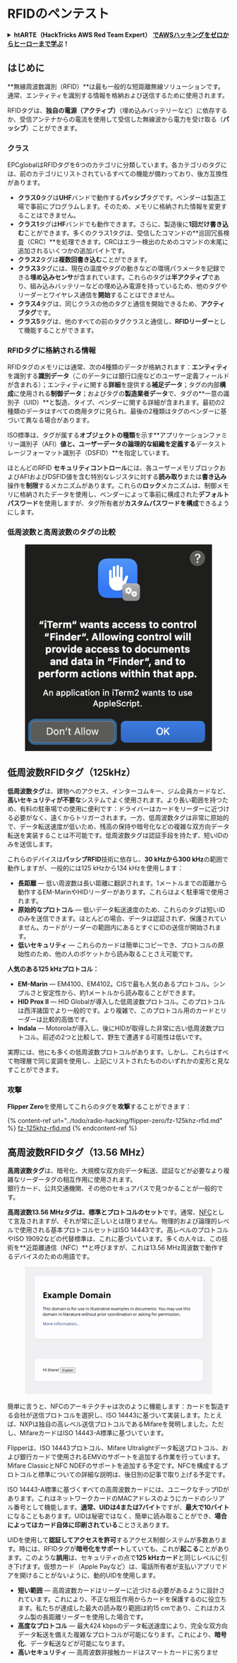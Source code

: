 # RFIDのペンテスト

<details>

<summary><strong>htARTE（HackTricks AWS Red Team Expert）</strong> <a href="https://training.hacktricks.xyz/courses/arte"><strong>でAWSハッキングをゼロからヒーローまで学ぶ</strong></a><strong>！</strong></summary>

* **サイバーセキュリティ企業**で働いていますか？ **HackTricksで会社を宣伝**してみたいですか？または、**PEASSの最新バージョンを入手**したり、HackTricksを**PDFでダウンロード**したいですか？[**サブスクリプションプラン**](https://github.com/sponsors/carlospolop)をチェックしてください！
* [**The PEASS Family**](https://opensea.io/collection/the-peass-family)を発見し、独占的な[**NFT**](https://opensea.io/collection/the-peass-family)コレクションを入手
* [**公式PEASS＆HackTricksスウェグ**](https://peass.creator-spring.com)を手に入れる
* **[💬](https://emojipedia.org/speech-balloon/) Discordグループ**に参加するか、[**telegramグループ**](https://t.me/peass)に参加するか、**Twitter**で私をフォローする 🐦[**@carlospolopm**](https://twitter.com/hacktricks_live)**。**
* **ハッキングトリックを共有するには、**[**hacktricksリポジトリ**](https://github.com/carlospolop/hacktricks) **および** [**hacktricks-cloudリポジトリ**](https://github.com/carlospolop/hacktricks-cloud) **にPRを提出してください。**

</details>

## はじめに

**無線周波数識別（RFID）**は最も一般的な短距離無線ソリューションです。通常、エンティティを識別する情報を格納および送信するために使用されます。

RFIDタグは、**独自の電源（アクティブ）**（埋め込みバッテリーなど）に依存するか、受信アンテナからの電流を使用して受信した無線波から電力を受け取る（**パッシブ**）ことができます。

### クラス

EPCglobalはRFIDタグを6つのカテゴリに分類しています。各カテゴリのタグには、前のカテゴリにリストされているすべての機能が備わっており、後方互換性があります。

* **クラス0**タグは**UHF**バンドで動作する**パッシブ**タグです。ベンダーは製造工場で事前にプログラムします。そのため、メモリに格納された情報を変更することはできません。
* **クラス1**タグは**HF**バンドでも動作できます。さらに、製造後に**1回だけ書き込む**ことができます。多くのクラス1タグは、受信したコマンドの**巡回冗長検査（CRC）**を処理できます。CRCはエラー検出のためのコマンドの末尾に追加されるいくつかの追加バイトです。
* **クラス2**タグは**複数回書き込む**ことができます。
* **クラス3**タグには、現在の温度やタグの動きなどの環境パラメータを記録できる**埋め込みセンサ**が含まれています。これらのタグは**半アクティブ**であり、組み込みバッテリーなどの埋め込み電源を持っているため、他のタグやリーダーとワイヤレス通信を**開始**することはできません。
* **クラス4**タグは、同じクラスの他のタグと通信を開始できるため、**アクティブタグ**です。
* **クラス5**タグは、他のすべての前のタグクラスと通信し、**RFIDリーダー**として機能することができます。

### RFIDタグに格納される情報

RFIDタグのメモリには通常、次の4種類のデータが格納されます：**エンティティ**を識別する**識別データ**（このデータには銀行口座などのユーザー定義フィールドが含まれる）；エンティティに関する**詳細**を提供する**補足データ**；タグの内部**構成**に使用される**制御データ**；およびタグの**製造業者データ**で、タグの**一意の識別子（UID）**と製造、タイプ、ベンダーに関する詳細が含まれます。最初の2種類のデータはすべての商用タグに見られ、最後の2種類はタグのベンダーに基づいて異なる場合があります。

ISO標準は、タグが属する**オブジェクトの種類**を示す**アプリケーションファミリー識別子（AFI）**値と、**ユーザーデータの論理的な組織**を定義する**データストレージフォーマット識別子（DSFID）**を指定しています。

ほとんどのRFID **セキュリティコントロール**には、各ユーザーメモリブロックおよびAFIおよびDSFID値を含む特別なレジスタに対する**読み取り**または**書き込み**操作を**制限**するメカニズムがあります。これらの**ロック**メカニズムは、制御メモリに格納されたデータを使用し、ベンダーによって事前に構成された**デフォルトパスワード**を使用しますが、タグ所有者が**カスタムパスワードを構成**できるようにします。

### 低周波数と高周波数のタグの比較

<figure><img src="../.gitbook/assets/image (27).png" alt=""><figcaption></figcaption></figure>

## 低周波数RFIDタグ（125kHz）

**低周波数タグ**は、建物へのアクセス、インターコムキー、ジム会員カードなど、**高いセキュリティが不要な**システムでよく使用されます。より長い範囲を持つため、有料の駐車場での使用に便利です：ドライバーはカードをリーダーに近づける必要がなく、遠くからトリガーされます。一方、低周波数タグは非常に原始的で、データ転送速度が低いため、残高の保持や暗号化などの複雑な双方向データ転送を実装することは不可能です。低周波数タグは認証手段を持たず、短いIDのみを送信します。

これらのデバイスは**パッシブRFID**技術に依存し、**30 kHzから300 kHz**の範囲で動作しますが、一般的には125 kHzから134 kHzを使用します：

* **長距離** — 低い周波数は長い距離に翻訳されます。1メートルまでの距離から動作するEM-MarinやHIDリーダーがあります。これらはよく駐車場で使用されます。
* **原始的なプロトコル** — 低いデータ転送速度のため、これらのタグは短いIDのみを送信できます。ほとんどの場合、データは認証されず、保護されていません。カードがリーダーの範囲内にあるとすぐにIDの送信が開始されます。
* **低いセキュリティ** — これらのカードは簡単にコピーでき、プロトコルの原始性のため、他の人のポケットから読み取ることさえ可能です。

**人気のある125 kHzプロトコル：**

* **EM-Marin** — EM4100、EM4102。CISで最も人気のあるプロトコル。シンプルさと安定性から、約1メートルから読み取ることができます。
* **HID Prox II** — HID Globalが導入した低周波数プロトコル。このプロトコルは西洋諸国でより一般的です。より複雑で、このプロトコル用のカードとリーダーは比較的高価です。
* **Indala** — Motorolaが導入し、後にHIDが取得した非常に古い低周波数プロトコル。前述の2つと比較して、野生で遭遇する可能性は低いです。

実際には、他にも多くの低周波数プロトコルがあります。しかし、これらはすべて物理層で同じ変調を使用し、上記にリストされたもののいずれかの変形と見なすことができます。

### 攻撃

**Flipper Zero**を使用してこれらのタグを**攻撃**することができます：

{% content-ref url="../todo/radio-hacking/flipper-zero/fz-125khz-rfid.md" %}
[fz-125khz-rfid.md](../todo/radio-hacking/flipper-zero/fz-125khz-rfid.md)
{% endcontent-ref %}

## 高周波数RFIDタグ（13.56 MHz）

**高周波数タグ**は、暗号化、大規模な双方向データ転送、認証などが必要なより複雑なリーダータグの相互作用に使用されます。\
銀行カード、公共交通機関、その他のセキュアパスで見つかることが一般的です。

**高周波数13.56 MHzタグは、標準とプロトコルのセット**です。通常、[NFC](https://nfc-forum.org/what-is-nfc/about-the-technology/)として言及されますが、それが常に正しいとは限りません。物理的および論理的レベルで使用される基本プロトコルセットはISO 14443です。高レベルのプロトコルやISO 19092などの代替標準は、これに基づいています。多くの人々は、この技術を**近距離通信（NFC）**と呼びますが、これは13.56 MHz周波数で動作するデバイスのための用語です。

<figure><img src="../.gitbook/assets/image (22).png" alt=""><figcaption></figcaption></figure>

簡単に言うと、NFCのアーキテクチャは次のように機能します：カードを製造する会社が送信プロトコルを選択し、ISO 14443に基づいて実装します。たとえば、NXPは独自の高レベル送信プロトコルであるMifareを発明しました。ただし、MifareカードはISO 14443-A標準に基づいています。

Flipperは、ISO 14443プロトコル、Mifare Ultralightデータ転送プロトコル、および銀行カードで使用されるEMVのサポートを追加する作業を行っています。Mifare ClassicとNFC NDEFのサポートを追加する予定です。NFCを構成するプロトコルと標準についての詳細な説明は、後日別の記事で取り上げる予定です。

ISO 14443-A標準に基づくすべての高周波数カードには、ユニークなチップIDがあります。これはネットワークカードのMACアドレスのようにカードのシリアル番号として機能します。**通常、UIDは4または7バイト**ですが、**最大で10バイト**になることもあります。UIDは秘密ではなく、簡単に読み取ることができ、**場合によってはカード自体に印刷されている**ことさえあります。

UIDを使用して**認証してアクセスを許可**するアクセス制御システムが多数あります。時には、RFIDタグが**暗号化をサポート**していても、これが**起こる**ことがあります。このような**誤用**は、セキュリティの点で**125 kHzカード**と同じレベルに引き下げます。仮想カード（Apple Payなど）は、電話所有者が支払いアプリでドアを開けることがないように、動的UIDを使用します。

* **短い範囲** — 高周波数カードはリーダーに近づける必要があるように設計されています。これにより、不正な相互作用からカードを保護するのに役立ちます。私たちが達成した最大の読み取り範囲は約15 cmであり、これはカスタム製の長距離リーダーを使用した場合です。
* **高度なプロトコル** — 最大424 kbpsのデータ転送速度により、完全な双方向データ転送を備えた複雑なプロトコルが可能になります。これにより、**暗号化**、データ転送などが可能になります。
* **高いセキュリティ** — 高周波数非接触カードはスマートカードに劣りませ
